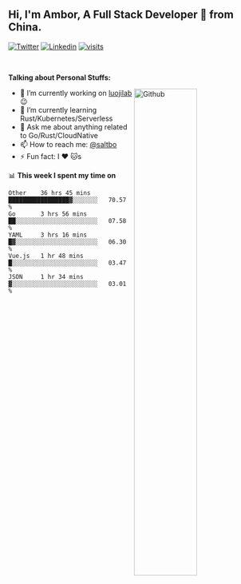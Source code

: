 ## Hi, I'm Ambor, A Full Stack Developer 🚀 from China.

[![Twitter](https://img.shields.io/badge/-saltbo-1ca0f1?style=flat&logo=twitter&logoColor=white)](https://twitter.com/rdsaltbo)
[![Linkedin](https://img.shields.io/badge/-saltbo-blue?style=flat&logo=Linkedin&logoColor=white)](https://www.linkedin.com/in/saltbo/)
[![visits](https://visitor.vercel.app/page/saltbo?color=light-green)](https://github.com/saltbo/)

&nbsp;  

**Talking about Personal Stuffs:**
<!-- Any image aligned to the right. Beware the width  -->
<img width="50%" align="right" alt="Github" src="https://raw.githubusercontent.com/saltbo/saltbo/master/images/git-header.svg" />

- 🔭 I’m currently working on [luojilab](https://github.com/luojilab) :wink:
- 🌱 I’m currently learning Rust/Kubernetes/Serverless
- 💬 Ask me about anything related to Go/Rust/CloudNative
- 📫 How to reach me: [@saltbo](https://twitter.com/rdsaltbo)
- ⚡ Fun fact: I :heart: :cat:s


📊 **This week I spent my time on**
<!--START_SECTION:waka-->
```text
Other    36 hrs 45 mins  █████████████████▓░░░░░░░   70.57 % 
Go       3 hrs 56 mins   ██░░░░░░░░░░░░░░░░░░░░░░░   07.58 % 
YAML     3 hrs 16 mins   █▓░░░░░░░░░░░░░░░░░░░░░░░   06.30 % 
Vue.js   1 hr 48 mins    █░░░░░░░░░░░░░░░░░░░░░░░░   03.47 % 
JSON     1 hr 34 mins    ▓░░░░░░░░░░░░░░░░░░░░░░░░   03.01 % 
```
<!--END_SECTION:waka-->
